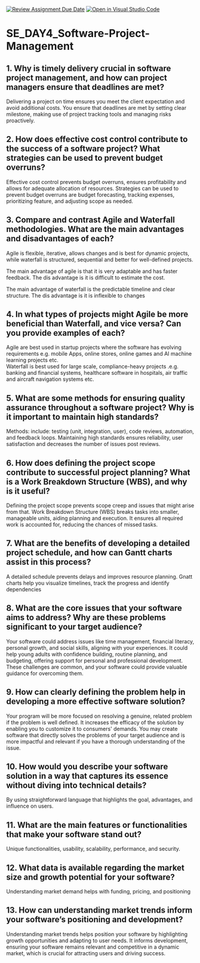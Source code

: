 [![Review Assignment Due Date](https://classroom.github.com/assets/deadline-readme-button-22041afd0340ce965d47ae6ef1cefeee28c7c493a6346c4f15d667ab976d596c.svg)](https://classroom.github.com/a/9pw6JKcu)
[![Open in Visual Studio Code](https://classroom.github.com/assets/open-in-vscode-2e0aaae1b6195c2367325f4f02e2d04e9abb55f0b24a779b69b11b9e10269abc.svg)](https://classroom.github.com/online_ide?assignment_repo_id=18759613&assignment_repo_type=AssignmentRepo)
# SE_DAY4_Software-Project-Management
## 1. Why is timely delivery crucial in software project management, and how can project managers ensure that deadlines are met?
Delivering a project on time ensures you meet the client expectation and avoid additional costs. You ensure that deadlines are met by setting clear milestone, making use of project tracking tools and managing risks proactively.  

## 2. How does effective cost control contribute to the success of a software project? What strategies can be used to prevent budget overruns?
Effective cost control prevents budget overruns, ensures profitability and allows for adequate allocation of resources. Strategies can be used to prevent budget overruns are budget forecasting, tracking expenses, prioritizing feature, and adjusting scope as needed. 

## 3. Compare and contrast Agile and Waterfall methodologies. What are the main advantages and disadvantages of each?
Agile is flexible, iterative, allows changes and is best for dynamic projects, while waterfall is structured, sequential and better for well-defined projects. 

 The main advantage of agile is that it is very adaptable and has faster feedback. The dis advantage is it is difficult to estimate the cost. 

The main advantage of waterfall is the predictable timeline and clear structure. The dis advantage is it is inflexible to changes  

## 4. In what types of projects might Agile be more beneficial than Waterfall, and vice versa? Can you provide examples of each?
Agile are best used in startup projects where the software has evolving requirements e.g. mobile Apps, online stores, online games and AI machine learning projects etc.  
Waterfall is best used for large scale, compliance-heavy projects .e.g. banking and financial systems, healthcare software in hospitals, air traffic and aircraft navigation systems etc. 

## 5. What are some methods for ensuring quality assurance throughout a software project? Why is it important to maintain high standards?
Methods: include: testing (unit, integration, user), code reviews, automation, and feedback loops. Maintaining high standards ensures reliability, user satisfaction and decreases the number of issues post reviews. 

## 6. How does defining the project scope contribute to successful project planning? What is a Work Breakdown Structure (WBS), and why is it useful?
Defining the project scope prevents scope creep and issues that might arise from that. 
Work Breakdown Structure (WBS) breaks tasks into smaller, manageable units, aiding planning and execution. It ensures all required work is accounted for, reducing the chances of missed tasks. 

## 7. What are the benefits of developing a detailed project schedule, and how can Gantt charts assist in this process?
A detailed schedule prevents delays and improves resource planning. Gnatt charts help you visualize timelines, track the progress and identify dependencies

## 8. What are the core issues that your software aims to address? Why are these problems significant to your target audience?
Your software could address issues like time management, financial literacy, personal growth, and social skills, aligning with your experiences. It could help young adults with confidence building, routine planning, and budgeting, offering support for personal and professional development. These challenges are common, and your software could provide valuable guidance for overcoming them. 

## 9. How can clearly defining the problem help in developing a more effective software solution?
Your program will be more focused on resolving a genuine, related problem if the problem is well defined. It increases the efficacy of the solution by enabling you to customize it to consumers' demands. You may create software that directly solves the problems of your target audience and is more impactful and relevant if you have a thorough understanding of the issue. 

## 10. How would you describe your software solution in a way that captures its essence without diving into technical details?
By using straightforward language that highlights the goal, advantages, and influence on users. 

## 11. What are the main features or functionalities that make your software stand out?
Unique functionalities, usability, scalability, performance, and security. 

## 12. What data is available regarding the market size and growth potential for your software?
Understanding market demand helps with funding, pricing, and positioning 

## 13. How can understanding market trends inform your software’s positioning and development?
Understanding market trends helps position your software by highlighting growth opportunities and adapting to user needs. It informs development, ensuring your software remains relevant and competitive in a dynamic market, which is crucial for attracting users and driving success. 
